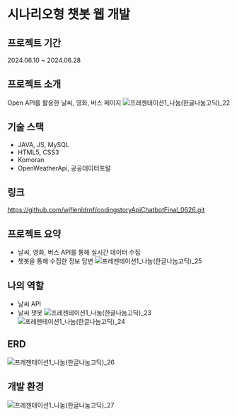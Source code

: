 # 시나리오형 챗봇 웹 개발

## 프로젝트 기간
2024.06.10 ~ 2024.06.28

## 프로젝트 소개
Open API를 활용한 날씨, 영화, 버스 페이지
![프레젠테이션1_나눔(한글나눔고딕)_22](https://github.com/wjflenldrnf/codingstoryApiChatbotFinal_0626/assets/154856783/fb924780-ba5e-4ae6-9a64-09c4d4c11898)

## 기술 스택
- JAVA, JS, MySQL
- HTML5, CSS3
- Komoran
- OpenWeatherApi, 공공데이터포털

## 링크
https://github.com/wjflenldrnf/codingstoryApiChatbotFinal_0626.git

## 프로젝트 요약
- 날씨, 영화, 버스 API를 통해 실시간 데이터 수집
- 챗봇을 통해 수집한 정보 답변
![프레젠테이션1_나눔(한글나눔고딕)_25](https://github.com/wjflenldrnf/codingstoryApiChatbotFinal_0626/assets/154856783/ec78227f-ed56-4eea-b594-a476179dd0af)


## 나의 역할
- 날씨 API
- 날씨 챗봇
![프레젠테이션1_나눔(한글나눔고딕)_23](https://github.com/wjflenldrnf/codingstoryApiChatbotFinal_0626/assets/154856783/18c20508-275b-4d9e-808e-30146b958c6c)
![프레젠테이션1_나눔(한글나눔고딕)_24](https://github.com/wjflenldrnf/codingstoryApiChatbotFinal_0626/assets/154856783/91fac0bd-949e-4845-812a-e2c3c519b77d)

## ERD
![프레젠테이션1_나눔(한글나눔고딕)_26](https://github.com/wjflenldrnf/codingstoryApiChatbotFinal_0626/assets/154856783/30481178-5b06-49b8-808b-eba4a57e5e50)

## 개발 환경
![프레젠테이션1_나눔(한글나눔고딕)_27](https://github.com/wjflenldrnf/codingstoryApiChatbotFinal_0626/assets/154856783/d91e18f3-3d85-4bdf-bf9e-100e5611a1dd)
